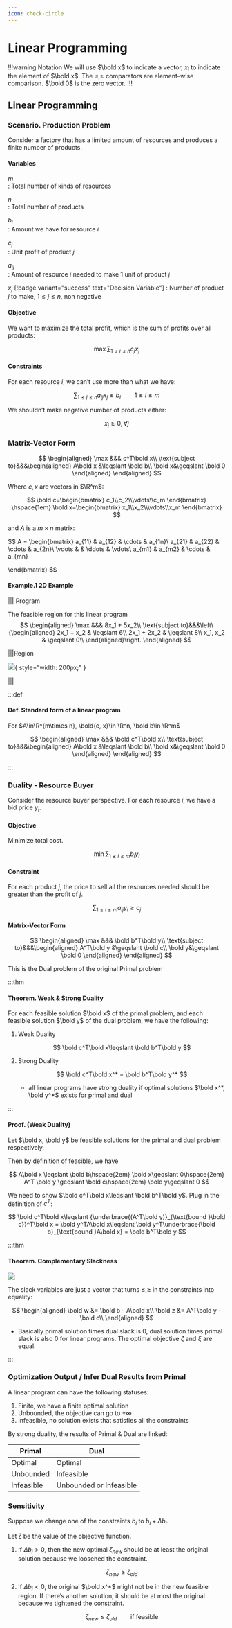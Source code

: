 ```yaml
---
icon: check-circle
---
```



# Linear Programming


!!!warning Notation
We will use $\bold x$ to indicate a vector, $x_i$ to indicate the element of $\bold x$. The $\leqslant, \geqslant$ comparators are element–wise comparison. $\bold 0$ is the zero vector.
!!!

## Linear Programming

### Scenario. Production Problem

Consider a factory that has a limited amount of resources and produces a finite number of products.

#### Variables

$m$  
:   Total number of kinds of resources 

$n$  
:   Total number of products 

$b_i$  
:   Amount we have for resource $i$ 

$c_j$  
:   Unit profit of product $j$ 

$a_{ij}$  
:   Amount of resource $i$ needed to make 1 unit of product $j$ 

$x_j$  [!badge variant="success" text="Decision Variable"]
:   Number of product $j$ to make, $1\leqslant j\leqslant n$, non negative 

#### Objective

We want to maximize the total profit, which is the sum of profits over all products:

$$
\max \sum_{1\leqslant j\leqslant n}c_jx_j
$$

#### Constraints

For each resource $i$, we can’t use more than what we have:

$$
\sum_{1\leqslant j\leqslant n}a_{ij}x_j\leqslant b_i\hspace{2em}1\leqslant i\leqslant m
$$

We shouldn’t make negative number of products either:

$$
x_j\geqslant 0, \forall j
$$

### Matrix-Vector Form

$$
\begin{aligned}
\max &&& c^T\bold x\\
\text{subject to}&&&\begin{aligned}
A\bold x &\leqslant \bold b\\
\bold x&\geqslant \bold 0
\end{aligned}
\end{aligned}
$$

Where $c, x$ are vectors in $\R^m$:

$$
\bold c=\begin{bmatrix}
c_1\\c_2\\\vdots\\c_m
\end{bmatrix} 
\hspace{1em}
\bold x=\begin{bmatrix}
x_1\\x_2\\\vdots\\x_m
\end{bmatrix}
$$

and $A$ is a $m\times n$ matrix:

$$
A = \begin{bmatrix}
a_{11} & a_{12} & \cdots & a_{1n}\\
a_{21} & a_{22} & \cdots & a_{2n}\\
\vdots & & \ddots & \vdots\\
a_{m1} & a_{m2} & \cdots & a_{mn}

\end{bmatrix}
$$

#### **Example.1** 2D Example

||| Program

The feasible region for this linear program
$$
\begin{aligned}
\max &&& 8x_1 + 5x_2\\
\text{subject to}&&&\left\{\begin{aligned}
2x_1 + x_2 & \leqslant 6\\
2x_1 + 2x_2 & \leqslant 8\\
x_1, x_2 & \geqslant 0\\
\end{aligned}\right.
\end{aligned}
$$

|||Region

![](/assets/Screenshot_2023-10-06_at_17.45.31.png){ style="width: 200px;" }

|||



:::def

#### **Def.** Standard form of a linear program

For $A\in\R^{m\times n}, \bold{c, x}\in \R^n, \bold b\in \R^m$

$$
\begin{aligned}
\max &&& \bold c^T\bold x\\
\text{subject to}&&&\begin{aligned}
A\bold x &\leqslant \bold b\\
\bold x&\geqslant \bold 0
\end{aligned}
\end{aligned}
$$

:::

### Duality - Resource Buyer

Consider the resource buyer perspective. For each resource $i$, we have a bid price $y_i$.

#### Objective

Minimize total cost.

$$
\min \sum_{1\leqslant i \leqslant m} b_i y_i
$$

#### Constraint

For each product $j$, the price to sell all the resources needed should be greater than the profit of $j$.

$$
\sum_{1\leqslant i\leqslant m} a_{ij} y_i\geqslant c_j
$$

#### Matrix-Vector Form

$$
\begin{aligned}
\max &&& \bold b^T\bold y\\
\text{subject to}&&&\begin{aligned}
A^T\bold y &\geqslant \bold c\\
\bold y&\geqslant \bold 0
\end{aligned}
\end{aligned}
$$

This is the Dual problem of the original Primal problem

:::thm

#### **Theorem.** Weak & Strong Duality

For each feasible solution $\bold x$ of the primal problem, and each feasible solution $\bold y$ of the dual problem, we have the following:

1. Weak Duality
    
    $$
    \bold c^T\bold x\leqslant \bold b^T\bold y
    $$
    
2. Strong Duality
    
    $$
    \bold c^T\bold x^* = \bold b^T\bold y^*
    $$

    - all linear programs have strong duality if optimal solutions $\bold x^*, \bold  y^*$ exists for primal and dual

:::

#### **Proof.** (Weak Duality)

Let $\bold x, \bold y$ be feasible solutions for the primal and dual problem respectively. 

Then by definition of feasible, we have

$$
A\bold x \leqslant \bold b\hspace{2em} \bold x\geqslant 0\hspace{2em} A^T \bold y \geqslant \bold c\hspace{2em} \bold y\geqslant 0
$$

We need to show $\bold c^T\bold x\leqslant \bold b^T\bold y$. Plug in the definition of $c^T$:

$$
\bold c^T\bold x\leqslant {\underbrace{(A^T\bold y)}_{\text{bound }\bold c}}^T\bold x = \bold y^TA\bold x\leqslant \bold y^T\underbrace{\bold b}_{\text{bound }A\bold x} = \bold b^T\bold y
$$


:::thm

#### **Theorem.** Complementary Slackness

![](/assets/Screenshot_2022-11-08_at_2.07.01_PM.png)

The slack variables are just a vector that turns $\leqslant, \geqslant$ in the constraints into equality:

$$
\begin{aligned}
\bold w &= \bold b - A\bold x\\
\bold z &=  A^T\bold y - \bold c\\
\end{aligned}
$$

- Basically primal solution times dual slack is 0, dual solution times primal slack is also 0 for linear programs. The optimal objective $\zeta$ and $\xi$ are equal.

:::

### Optimization Output / Infer Dual Results from Primal

A linear program can have the following statuses:

1. Finite, we have a finite optimal solution
2. Unbounded, the objective can go to $\pm\infty$
3. Infeasible, no solution exists that satisfies all the constraints

By strong duality, the results of Primal & Dual are linked:

 **Primal** | **Dual** 
 --- | --- 
 Optimal | Optimal 
 Unbounded | Infeasible 
 Infeasible | Unbounded or Infeasible 

### Sensitivity

Suppose we change one of the constraints $b_i$ to $b_i + \Delta b_i$.

Let $\zeta$ be the value of the objective function.

1. If $\Delta b_i > 0$, then the new optimal $\zeta_{new}$ should be at least the original solution because we loosened the constraint.
    
    $$
    \zeta_{new} \geqslant\zeta_{old}
    $$
    
2. If $\Delta b_i  < 0$, the original $\bold x^*$ might not be in the new feasible region. If there’s another solution, it should be at most the original because we tightened the constraint.
    
    $$
    \zeta_{new}\leqslant \zeta _{old}\qquad{\text{if feasible}}
    $$
    